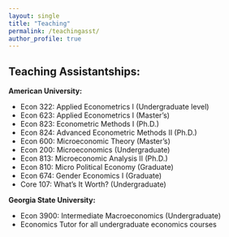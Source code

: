 ```yaml
---
layout: single
title: "Teaching"
permalink: /teachingasst/
author_profile: true
---
```


## Teaching Assistantships:  
**American University:** 
- Econ 322: Applied Econometrics I (Undergraduate level) 
- Econ 623: Applied Econometrics I (Master’s) 
- Econ 823: Econometric Methods I (Ph.D.)  
- Econ 824: Advanced Econometric Methods II (Ph.D.) 
- Econ 600: Microeconomic Theory (Master’s) 
- Econ 200: Microeconomics (Undergraduate) 
- Econ 813: Microeconomic Analysis II (Ph.D.) 
- Econ 810: Micro Political Economy (Graduate) 
- Econ 674: Gender Economics I (Graduate) 
- Core 107: What’s It Worth? (Undergraduate) 

**Georgia State University:**  
- Econ 3900: Intermediate Macroeconomics (Undergraduate) 
- Economics Tutor for all undergraduate economics courses 



